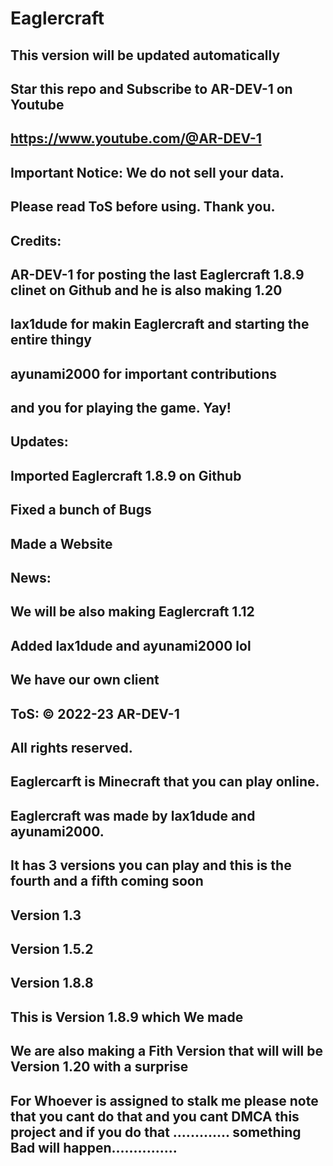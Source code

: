 # Eaglercraft
This version will be updated automatically
-
Star this repo and Subscribe to AR-DEV-1 on Youtube
-----------------------
https://www.youtube.com/@AR-DEV-1
-------------------------------------
Important Notice: We do not sell your data.
-------------------------------------
Please read ToS before using. Thank you.
------------------------------------------
Credits:
-----------------------------------------------
AR-DEV-1 for posting the last Eaglercraft 1.8.9 clinet on Github and he is also making 1.20 
-
lax1dude for makin Eaglercraft and starting the entire thingy
----
ayunami2000 for important contributions
---
and you for playing the game. Yay!
-
Updates:
-
Imported Eaglercraft 1.8.9 on Github
-
Fixed a bunch of Bugs
-
Made a Website
-
News:
-
We will be also making Eaglercraft 1.12
-
Added lax1dude and ayunami2000 lol
-
We have our own client
-
ToS:
© 2022-23 AR-DEV-1  
---------------
All rights reserved.
-------------
Eaglercarft is Minecraft that you can play online.
----------------------
Eaglercraft was made by lax1dude and ayunami2000.
------------------------
It has 3 versions you can play and this is the fourth and a fifth coming soon
--------------------------------------
Version 1.3
----------
Version 1.5.2
-----------------
Version 1.8.8
-------------
This is Version 1.8.9 which We made
---------------------
We are also making a Fith Version that will will be Version 1.20 with a surprise 
--------------------------------
For Whoever is assigned to stalk me please note that you cant do that and you cant DMCA this project and if you do that ............. something Bad will happen...............
--------------------------------------------------------------------------------------------------------------------------------------------------------------------------------
 
